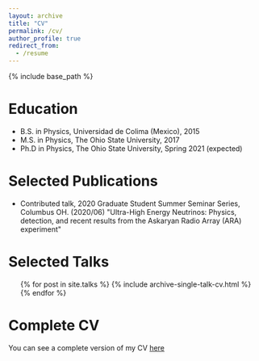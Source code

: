 ```yaml
---
layout: archive
title: "CV"
permalink: /cv/
author_profile: true
redirect_from:
  - /resume
---
```


{% include base_path %}

Education
======
* B.S. in Physics, Universidad de Colima (Mexico), 2015
* M.S. in Physics, The Ohio State University, 2017
* Ph.D in Physics, The Ohio State University, Spring 2021 (expected)

Selected Publications
======
* Contributed talk, 2020 Graduate Student Summer Seminar Series, Columbus OH. (2020/06)
"Ultra-High Energy Neutrinos: Physics, detection, and recent results from the Askaryan Radio Array
(ARA) experiment"
  
Selected Talks
======
  <ul>{% for post in site.talks %}	
    {% include archive-single-talk-cv.html %}	
  {% endfor %}</ul>	

Complete CV
======
You can see a complete version of my CV [here](https://github.com/toej93/toej93.github.io/blob/master/files/CV_JTorres.pdf)
